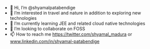 - 👋 Hi, I’m @shyamalpatabendige
- 👀 I’m interested in travel and nature in addition to exploring new technologies
- 🌱 I’m currently learning JEE and related cloud native technologies
- 💞️ I’m looking to collaborate on FOSS 
- 📫 How to reach me https://twitter.com/shyamal_madura or www.linkedin.com/in/shyamal-patabendige

<!---
shyamalpatabendige/shyamalpatabendige is a ✨ special ✨ repository because its `README.md` (this file) appears on your GitHub profile.
You can click the Preview link to take a look at your changes.
--->
